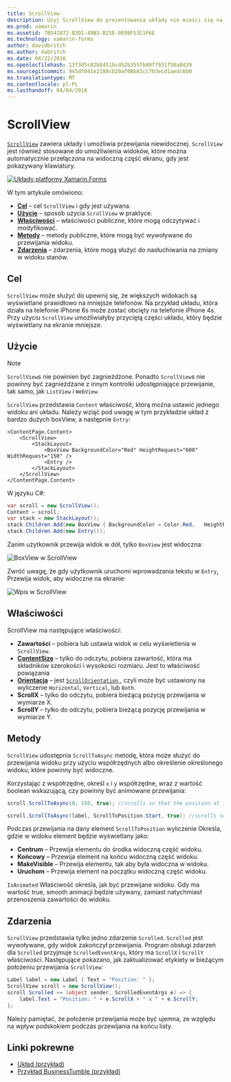 ```yaml
---
title: ScrollView
description: Użyj ScrollView do prezentowania układy nie mieści się na tylko jedną ekranu, a zawartość zwolnić miejsce na klawiaturze.
ms.prod: xamarin
ms.assetid: 7B542872-B3D1-49B3-B15E-0E98F53C1F6E
ms.technology: xamarin-forms
author: davidbritch
ms.author: dabritch
ms.date: 04/22/2016
ms.openlocfilehash: 13f3d5c02b8451bcd52b355fb89f7931f50a0d39
ms.sourcegitcommit: 945df041e2180cb20af08b83cc703ecd1aedc6b0
ms.translationtype: MT
ms.contentlocale: pl-PL
ms.lasthandoff: 04/04/2018
---
```

# <a name="scrollview"></a>ScrollView

[`ScrollView`](https://developer.xamarin.com/api/type/Xamarin.Forms.ScrollView/) zawiera układy i umożliwia przewijania niewidocznej. `ScrollView` jest również stosowane do umożliwienia widoków, które można automatycznie przełączona na widoczną część ekranu, gdy jest pokazywany klawiatury.

[![](scroll-view-images/layouts-sml.png "Układy platformy Xamarin.Forms")](scroll-view-images/layouts.png#lightbox "układów platformy Xamarin.Forms")

W tym artykule omówiono:

- **[Cel](#Purpose)**  &ndash; cel `ScrollView` i gdy jest używana.
- **[Użycie](#Usage)**  &ndash; sposób użycia `ScrollView` w praktyce.
- **[Właściwości](#Properties)**  &ndash; właściwości publiczne, które mogą odczytywać i modyfikować.
- **[Metody](#Methods)**  &ndash; metody publiczne, które mogą być wywoływane do przewijania widoku.
- **[Zdarzenia](#Events)**  &ndash; zdarzenia, które mogą służyć do nasłuchiwania na zmiany w widoku stanów.

## <a name="purpose"></a>Cel

`ScrollView` może służyć do upewnij się, że większych widokach są wyświetlane prawidłowo na mniejsze telefonów. Na przykład układu, która działa na telefonie iPhone 6s może zostać obcięty na telefonie iPhone 4s. Przy użyciu `ScrollView` umożliwiałyby przyciętą części układu, który będzie wyświetlany na ekranie mniejsze.

## <a name="usage"></a>Użycie

> [!NOTE]
> `ScrollView`s nie powinien być zagnieżdżone. Ponadto `ScrollView`s nie powinny być zagnieżdżane z innym kontrolki udostępniające przewijanie, tak samo, jak `ListView` i `WebView`.

`ScrollView` przedstawia `Content` właściwość, którą można ustawić jednego widoku ani układu. Należy wziąć pod uwagę w tym przykładzie układ z bardzo dużych boxView, a następnie `Entry`:

```xaml
<ContentPage.Content>
    <ScrollView>
        <StackLayout>
            <BoxView BackgroundColor="Red" HeightRequest="600" WidthRequest="150" />
            <Entry />
        </StackLayout>
    </ScrollView>
</ContentPage.Content>
```

W języku C#:

```csharp
var scroll = new ScrollView();
Content = scroll;
var stack = new StackLayout();
stack.Children.Add(new BoxView { BackgroundColor = Color.Red,   HeightRequest = 600, WidthRequest = 600 });
stack.Children.Add(new Entry());
```

Zanim użytkownik przewija widok w dół, tylko `BoxView` jest widoczna:

![](scroll-view-images/scroll-start.png "BoxView w ScrollView")

Zwróć uwagę, że gdy użytkownik uruchomi wprowadzania tekstu w `Entry`, Przewija widok, aby widoczne na ekranie:

![](scroll-view-images/scroll-end.png "Wpis w ScrollView")

## <a name="properties"></a>Właściwości

ScrollView ma następujące właściwości:

- **Zawartości** &ndash; pobiera lub ustawia widok w celu wyświetlenia w `ScrollView`.
- **[ContentSize](https://developer.xamarin.com/api/type/Xamarin.Forms.Size/)**  &ndash; tylko do odczytu, pobiera zawartość, która ma składników szerokości i wysokości rozmiaru. Jest to właściwość powiązania
- **[Orientacja](https://developer.xamarin.com/api/type/Xamarin.Forms.ScrollOrientation/)**  &ndash; jest [ `ScrollOrientation` ](https://developer.xamarin.com/api/type/Xamarin.Forms.ScrollOrientation/), czyli może być ustawiony na wyliczenie `Horizontal`, `Vertical`, lub `Both`.
- **ScrollX** &ndash; tylko do odczytu, pobiera bieżącą pozycję przewijania w wymiarze X.
- **ScrollY** &ndash; tylko do odczytu, pobiera bieżącą pozycję przewijania w wymiarze Y.

## <a name="methods"></a>Metody

`ScrollView` udostępnia `ScrollToAsync` metodę, która może służyć do przewijania widoku przy użyciu współrzędnych albo określenie określonego widoku, które powinny być widoczne.

Korzystając z współrzędne, określ `x` i `y` współrzędne, wraz z wartość boolean wskazującą, czy powinny być animowane przewijania:

```csharp
scroll.ScrollToAsync(0, 150, true); //scrolls so that the position at 150px from the top is visible

scroll.ScrollToAsync(label, ScrollToPosition.Start, true); //scrolls so that the label is at the start of the list
```

Podczas przewijania na dany element `ScrollToPosition` wyliczenie Określa, gdzie w widoku element będzie wyświetlany jako:

- **Centrum** &ndash; Przewija elementu do środka widoczną część widoku.
- **Końcowy** &ndash; Przewija element na końcu widoczną część widoku.
- **MakeVisible** &ndash; Przewija elementu, tak aby była widoczna w widoku.
- **Uruchom** &ndash; Przewija element na początku widoczną część widoku.

`IsAnimated` Właściwość określa, jak być przewijane widoku. Gdy ma wartość true, smooth animacji będzie używany, zamiast natychmiast przenoszenia zawartości do widoku.

## <a name="events"></a>Zdarzenia

`ScrollView` przedstawia tylko jedno zdarzenie `Scrolled`. `Scrolled` jest wywoływane, gdy widok zakończył przewijania. Program obsługi zdarzeń dla `Scrolled` przyjmuje `ScrolledEventArgs`, który ma `ScrollX` i `ScrollY` właściwości. Następujące pokazano, jak zaktualizować etykiety w bieżącym położeniu przewijania `ScrollView`:

```csharp
Label label = new Label { Text = "Position: " };
ScrollView scroll = new ScrollView();
scroll.Scrolled += (object sender, ScrolledEventArgs e) => {
    label.Text = "Position: " + e.ScrollX + " x " + e.ScrollY;
};
```

Należy pamiętać, że położenie przewijania może być ujemna, ze względu na wpływ podskokiem podczas przewijania na końcu listy.


## <a name="related-links"></a>Linki pokrewne

- [Układ (przykład)](https://developer.xamarin.com/samples/xamarin-forms/UserInterface/Layout/)
- [Przykład BusinessTumble (przykład)](https://developer.xamarin.com/samples/xamarin-forms/UserInterface/BusinessTumble/)
